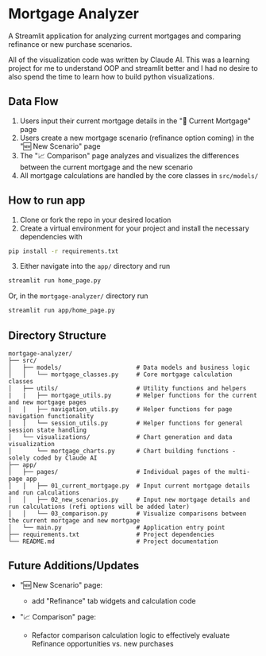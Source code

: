 # Mortgage Analyzer

A Streamlit application for analyzing current mortgages and comparing refinance or new purchase scenarios.

All of the visualization code was written by Claude AI. This was a learning project for me to understand OOP
and streamlit better and I had no desire to also spend the time to learn how to build python visualizations.

## Data Flow

1. Users input their current mortgage details in the "💸 Current Mortgage" page
2. Users create a new mortgage scenario (refinance option coming) in the "🆕 New Scenario" page
3. The "📈 Comparison" page analyzes and visualizes the differences between the current mortgage and the new scenario
4. All mortgage calculations are handled by the core classes in `src/models/`

## How to run app

1. Clone or fork the repo in your desired location
2. Create a virtual environment for your project and install the necessary dependencies with
```bash
pip install -r requirements.txt
```
3. Either navigate into the `app/` directory and run 
```bash
streamlit run home_page.py
```
Or, in the `mortgage-analyzer/` directory run
```bash
streamlit run app/home_page.py
```

## Directory Structure

```
mortgage-analyzer/
├── src/                 
│   ├── models/                     # Data models and business logic
│   │   └── mortgage_classes.py     # Core mortgage calculation classes
│   ├── utils/                      # Utility functions and helpers
|   |   ├── mortgage_utils.py       # Helper functions for the current and new mortgage pages
|   |   ├── navigation_utils.py     # Helper functions for page navigation functionality
│   │   └── session_utils.py        # Helper functions for general session state handling
│   └── visualizations/             # Chart generation and data visualization
│       └── mortgage_charts.py      # Chart building functions - solely coded by Claude AI
├── app/                 
│   ├── pages/                      # Individual pages of the multi-page app
│   │   ├── 01_current_mortgage.py  # Input current mortgage details and run calculations
│   │   ├── 02_new_scenarios.py     # Input new mortgage details and run calculations (refi options will be added later)
│   │   └── 03_comparison.py        # Visualize comparisons between the current mortgage and new mortgage
│   └── main.py                     # Application entry point
├── requirements.txt                # Project dependencies
└── README.md                       # Project documentation
```

## Future Additions/Updates

* "🆕 New Scenario" page:
    - add "Refinance" tab widgets and calculation code

* "📈 Comparison" page:
    - Refactor comparison calculation logic to effectively evaluate Refinance opportunities vs. new purchases
